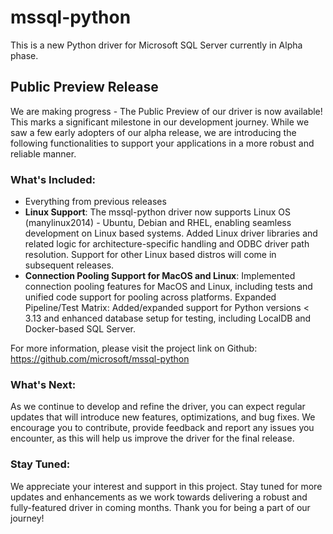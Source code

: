 # mssql-python

This is a new Python driver for Microsoft SQL Server currently in Alpha phase.

## Public Preview Release

We are making progress - The Public Preview of our driver is now available! This marks a significant milestone in our development journey. While we saw a few early adopters of our alpha release, we are introducing the following functionalities to support your applications in a more robust and reliable manner.

### What's Included:

- Everything from previous releases
- **Linux Support**: The mssql-python driver now supports Linux OS (manylinux2014) - Ubuntu, Debian and RHEL, enabling seamless development on Linux based systems. Added Linux driver libraries and related logic for architecture-specific handling and ODBC driver path resolution. Support for other Linux based distros will come in subsequent releases.
- **Connection Pooling Support for MacOS and Linux**: Implemented connection pooling features for MacOS and Linux, including tests and unified code support for pooling across platforms.
Expanded Pipeline/Test Matrix: Added/expanded support for Python versions < 3.13 and enhanced database setup for testing, including LocalDB and Docker-based SQL Server.

For more information, please visit the project link on Github: https://github.com/microsoft/mssql-python

### What's Next:

As we continue to develop and refine the driver, you can expect regular updates that will introduce new features, optimizations, and bug fixes. We encourage you to contribute, provide feedback and report any issues you encounter, as this will help us improve the driver for the final release.

### Stay Tuned:

We appreciate your interest and support in this project. Stay tuned for more updates and enhancements as we work towards delivering a robust and fully-featured driver in coming months.
Thank you for being a part of our journey!